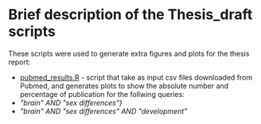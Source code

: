 # Brief description of the Thesis_draft scripts

These scripts were used to generate extra figures and plots for the thesis report:
* [pubmed_results.R](pubmed_results.R) - script that take as input csv files downloaded from Pubmed, and generates plots to show the absolute number and percentage of publication for the follwing queries:
 * *"brain" AND "sex differences"}*
 * *"brain" AND "sex differences" AND "development"*


